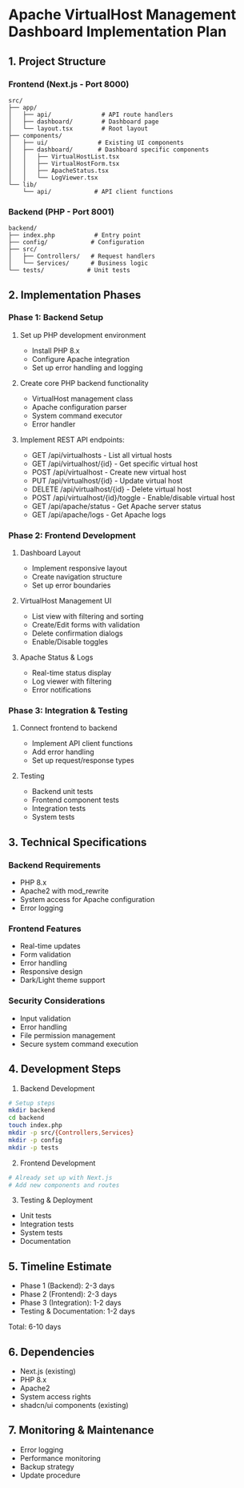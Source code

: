 # Apache VirtualHost Management Dashboard Implementation Plan

## 1. Project Structure

### Frontend (Next.js - Port 8000)
```
src/
├── app/
│   ├── api/              # API route handlers
│   ├── dashboard/        # Dashboard page
│   └── layout.tsx        # Root layout
├── components/
│   ├── ui/              # Existing UI components
│   ├── dashboard/       # Dashboard specific components
│   │   ├── VirtualHostList.tsx
│   │   ├── VirtualHostForm.tsx
│   │   ├── ApacheStatus.tsx
│   │   └── LogViewer.tsx
└── lib/
    └── api/            # API client functions

```

### Backend (PHP - Port 8001)
```
backend/
├── index.php           # Entry point
├── config/            # Configuration
├── src/
│   ├── Controllers/   # Request handlers
│   └── Services/      # Business logic
└── tests/            # Unit tests
```

## 2. Implementation Phases

### Phase 1: Backend Setup
1. Set up PHP development environment
   - Install PHP 8.x
   - Configure Apache integration
   - Set up error handling and logging

2. Create core PHP backend functionality
   - VirtualHost management class
   - Apache configuration parser
   - System command executor
   - Error handler

3. Implement REST API endpoints:
   - GET /api/virtualhosts - List all virtual hosts
   - GET /api/virtualhost/{id} - Get specific virtual host
   - POST /api/virtualhost - Create new virtual host
   - PUT /api/virtualhost/{id} - Update virtual host
   - DELETE /api/virtualhost/{id} - Delete virtual host
   - POST /api/virtualhost/{id}/toggle - Enable/disable virtual host
   - GET /api/apache/status - Get Apache server status
   - GET /api/apache/logs - Get Apache logs

### Phase 2: Frontend Development
1. Dashboard Layout
   - Implement responsive layout
   - Create navigation structure
   - Set up error boundaries

2. VirtualHost Management UI
   - List view with filtering and sorting
   - Create/Edit forms with validation
   - Delete confirmation dialogs
   - Enable/Disable toggles

3. Apache Status & Logs
   - Real-time status display
   - Log viewer with filtering
   - Error notifications

### Phase 3: Integration & Testing
1. Connect frontend to backend
   - Implement API client functions
   - Add error handling
   - Set up request/response types

2. Testing
   - Backend unit tests
   - Frontend component tests
   - Integration tests
   - System tests

## 3. Technical Specifications

### Backend Requirements
- PHP 8.x
- Apache2 with mod_rewrite
- System access for Apache configuration
- Error logging

### Frontend Features
- Real-time updates
- Form validation
- Error handling
- Responsive design
- Dark/Light theme support

### Security Considerations
- Input validation
- Error handling
- File permission management
- Secure system command execution

## 4. Development Steps

1. Backend Development
```bash
# Setup steps
mkdir backend
cd backend
touch index.php
mkdir -p src/{Controllers,Services}
mkdir -p config
mkdir -p tests
```

2. Frontend Development
```bash
# Already set up with Next.js
# Add new components and routes
```

3. Testing & Deployment
- Unit tests
- Integration tests
- System tests
- Documentation

## 5. Timeline Estimate
- Phase 1 (Backend): 2-3 days
- Phase 2 (Frontend): 2-3 days
- Phase 3 (Integration): 1-2 days
- Testing & Documentation: 1-2 days

Total: 6-10 days

## 6. Dependencies
- Next.js (existing)
- PHP 8.x
- Apache2
- System access rights
- shadcn/ui components (existing)

## 7. Monitoring & Maintenance
- Error logging
- Performance monitoring
- Backup strategy
- Update procedure
